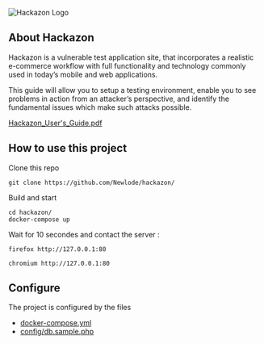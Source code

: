 ![Hackazon Logo](https://github.com/rapid7/hackazon/blob/master/web/images/Hackazon.png?raw=true "Hackazon Logo")


## About Hackazon
Hackazon is a vulnerable test application site, that incorporates a realistic e-commerce workflow with full functionality and technology commonly used in today’s mobile and web applications.

This guide will allow you to setup a testing environment, enable you to see problems in action from an attacker’s perspective, and identify the fundamental issues which make such attacks possible.

[Hackazon_User's_Guide.pdf](https://community.rapid7.com/servlet/JiveServlet/downloadBody/3452-102-3-8267/Hackazon_User%27s_Guide.pdf)

## How to use this project 

Clone this repo 
```shell
git clone https://github.com/Newlode/hackazon/
```

Build and start 
```shell
cd hackazon/
docker-compose up
```

Wait for 10 secondes and contact the server :
```shell
firefox http://127.0.0.1:80

chromium http://127.0.0.1:80
```

## Configure

The project is configured by the files 
- [docker-compose.yml](https://github.com/Newlode/hackazon/blob/master/docker-compose.yml)
- [config/db.sample.php](https://github.com/Newlode/hackazon/blob/master/docker-compose.yml)
